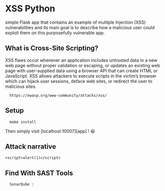 # XSS Python


simple Flask app that contains an example of multiple Injection (XSS) vulnerabilities and its main goal is to describe how a malicious user could exploit them on this purposefully vulnerable app.


## What is Cross-Site Scripting?

XSS flaws occur whenever an application includes untrusted data in a new web page without proper validation or escaping, or updates an existing web page with user-supplied data using a browser API that can create HTML or JavaScript. XSS allows attackers to execute scripts in the victim’s browser which can hijack user sessions, deface web sites, or redirect the user to malicious sites.

      https://owasp.org/www-community/attacks/xss/


## Setup


      make install


Then simply visit [localhost:10007][app] ! 😆


## Attack narrative

    <script>alert(1)</script>
    
## Find With SAST Tools

      SonarQube : 

